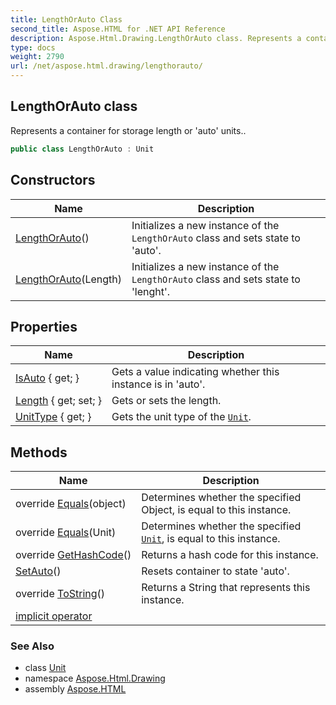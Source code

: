 ```yaml
---
title: LengthOrAuto Class
second_title: Aspose.HTML for .NET API Reference
description: Aspose.Html.Drawing.LengthOrAuto class. Represents a container for storage length or auto units
type: docs
weight: 2790
url: /net/aspose.html.drawing/lengthorauto/
---
```

## LengthOrAuto class

Represents a container for storage length or 'auto' units..

```csharp
public class LengthOrAuto : Unit
```

## Constructors

| Name | Description |
| --- | --- |
| [LengthOrAuto](lengthorauto/#constructor)() | Initializes a new instance of the `LengthOrAuto` class and sets state to 'auto'. |
| [LengthOrAuto](lengthorauto/#constructor_1)(Length) | Initializes a new instance of the `LengthOrAuto` class and sets state to 'lenght'. |

## Properties

| Name | Description |
| --- | --- |
| [IsAuto](../../aspose.html.drawing/lengthorauto/isauto/) { get; } | Gets a value indicating whether this instance is in 'auto'. |
| [Length](../../aspose.html.drawing/lengthorauto/length/) { get; set; } | Gets or sets the length. |
| [UnitType](../../aspose.html.drawing/lengthorauto/unittype/) { get; } | Gets the unit type of the [`Unit`](../unit/). |

## Methods

| Name | Description |
| --- | --- |
| override [Equals](../../aspose.html.drawing/unit/equals/)(object) | Determines whether the specified Object, is equal to this instance. |
| override [Equals](../../aspose.html.drawing/lengthorauto/equals/#equals)(Unit) | Determines whether the specified [`Unit`](../unit/), is equal to this instance. |
| override [GetHashCode](../../aspose.html.drawing/unit/gethashcode/)() | Returns a hash code for this instance. |
| [SetAuto](../../aspose.html.drawing/lengthorauto/setauto/)() | Resets container to state 'auto'. |
| override [ToString](../../aspose.html.drawing/lengthorauto/tostring/)() | Returns a String that represents this instance. |
| [implicit operator](../../aspose.html.drawing/lengthorauto/op_implicit/) |  |

### See Also

* class [Unit](../unit/)
* namespace [Aspose.Html.Drawing](../../aspose.html.drawing/)
* assembly [Aspose.HTML](../../)
